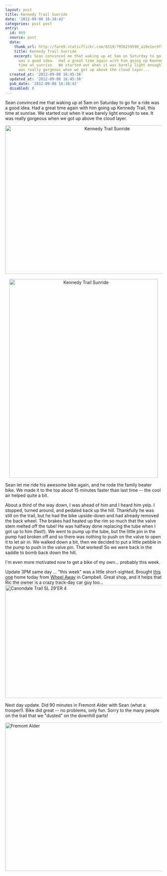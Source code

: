 ```yaml
---
layout: post
title: Kennedy Trail Sunride
date: '2012-09-08 16:38:42'
categories: post post
entry:
  id: 869
  source: post
  data:
    thumb_url: http://farm9.staticflickr.com/8319/7956259598_a18e1ec9f7_q.jpg
    title: Kennedy Trail Sunride
    excerpt: Sean convinced me that waking up at 5am on Saturday to go for a ride
      was a good idea.  Had a great time again with him going up Kennedy Trail, this
      time at sunrise.  We started out when it was barely light enough to see.  It
      was really gorgeous when we got up above the cloud layer...
  created_at: '2012-09-08 16:45:36'
  updated_at: '2012-09-08 16:45:36'
  pub_date: '2012-09-08 16:38:42'
  disabled: 0
---
```

Sean convinced me that waking up at 5am on Saturday to go for a ride was a good idea.  Had a great time again with him going up Kennedy Trail, this time at sunrise.  We started out when it was barely light enough to see.  It was really gorgeous when we got up above the cloud layer.

<div style="text-align:center;">
<a href="http://www.flickr.com/photos/thenobot/7956261666/" title="Kennedy Trail Sunride by thenobot, on Flickr"><img src="http://farm9.staticflickr.com/8299/7956261666_1c7c33c829_z.jpg" width="640" height="478" alt="Kennedy Trail Sunride"></a>
<br/><br/>
<a href="http://www.flickr.com/photos/thenobot/7956259598/" title="Kennedy Trail Sunride by thenobot, on Flickr"><img src="http://farm9.staticflickr.com/8319/7956259598_a18e1ec9f7_z.jpg" width="478" height="640" alt="Kennedy Trail Sunride"></a>
</div>

Sean let me ride his awesome bike again, and he rode the family beater bike. We made it to the top about 15 minutes faster than last time -- the cool air helped quite a bit.

 About a third of the way down, I was ahead of him and I heard him yelp.  I stopped, turned around, and pedaled back up the hill.  Thankfully he was still on the trail, but he had the bike upside-down and had already removed the back wheel.  The brakes had heated up the rim so much that the valve stem melted off the tube!  He was halfway done replacing the tube when I got up to him (fast!).  We went to pump up the tube, but the little pin in the pump had broken off and so there was nothing to push on the valve to open it to let air in.  We walked down a bit, then we decided to put a little pebble in the pump to push in the valve pin.  That worked!  So we were back in the saddle to bomb back down the hill.

I'm even more motivated now to get a bike of my own... probably this week.

Update 3PM same day ... "this week" was a little short-sighted.  Brought <a href="http://www.cannondale.com/2012-trail-sl-29er-4-20758">this one</a> home today from <a href="http://wheelaway.com">Wheel Away</a> in Campbell.  Great shop, and it helps that Ric the owner is a crazy track-day car guy too...
<a href="http://www.flickr.com/photos/thenobot/7958168622/" title="Canondale Trail SL 29'ER 4 by thenobot, on Flickr"><img src="http://farm9.staticflickr.com/8180/7958168622_7f954afdfa_z.jpg" width="640" height="364" alt="Canondale Trail SL 29'ER 4"></a>

Next day update.  Did 90 minutes in Fremont Alder with Sean (what a trooper!).  Bike did great -- no problems, only fun.  Sorry to the many people on the trail that we "dusted" on the downhill parts!

<a href="http://www.flickr.com/photos/thenobot/7964372630/" title="Fremont Alder by thenobot, on Flickr"><img src="http://farm9.staticflickr.com/8171/7964372630_7c4ee6778d_z.jpg" width="640" height="478" alt="Fremont Alder"></a>
